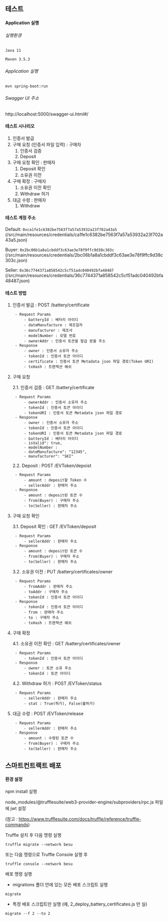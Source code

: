 ## 테스트

#### Application 실행

###### 실행환경
`Java 11`

`Maven 3.5.3`

###### Application 실행

`mvn spring-boot:run`

###### Swagger UI 주소

http://localhost:5000/swagger-ui.html#/

#### 테스트 시나리오

1. 인증서 발급
2. 구매 요청 (인증서 파일 입력) : 구매자
    1. 인증서 검증
    2. Deposit
3. 구매 요청 확인 : 판매자
    1. Deposit 확인
    2. 소유권 이전
4. 구매 확정 : 구매자
    1. 소유권 이전 확인
    2. Withdraw 허가
5. 대금 수령 : 판매자
    1. Withdraw
    
#### 테스트 계정 주소

Default:
`0xca1fe1c6382be7563f7a57a53932a23f702a43a5`
(/src/main/resources/credentials/ca1fe1c6382be7563f7a57a53932a23f702a43a5.json)

Buyer:
`0x2bc06b1a8a1cbddf3c63ae3e78f9ffc9d38c303c`
(/src/main/resources/credentials/2bc06b1a8a1cbddf3c63ae3e78f9ffc9d38c303c.json)

Seller:
`0x36c7744371a858542c5cf51adc040492bfa48487`
(/src/main/resources/credentials/36c7744371a858542c5cf51adc040492bfa48487.json)

#### 테스트 방법

1. 인증서 발급 : POST /battery/certificate

        - Request Params
            - batteryId : 베터리 아이디
            - dateManufacture : 제조일자
            - manufacturer : 제조사
            - modelNumber : 모델 번호
            - ownerAddr : 인증서 토큰을 발급 받을 주소
        - Response
            - owner : 인증서 소유자 주소
            - tokenId : 인증서 토큰 아이디
            - certificate : 인증서 토큰 Metadata json 파일 경로(Token URI)
            - txHash : 트랜잭션 해쉬

2. 구매 요청

    2.1. 인증서 검증 : GET /battery/certificate
    
        - Request Params
            - ownerAddr : 인증서 소유자 주소
            - tokenId : 인증서 토큰 아이디
            - tokenURI : 인증서 토큰 Metadata json 파일 경로
        - Response
            - owner : 인증서 소유자 주소
            - tokenId : 인증서 토큰 아이디
            - tokenURI : 인증서 토큰 Metadata json 파일 경로
            - batteryId : 베터리 아이디
            - isValid": true,
            - modelNumber : 
            - dateManufacture": "12345",
            - manufacturer": "SKI"

    2.2. Deposit : POST /EVToken/depoist
    
        - Request Params
            - amount : deposit할 Token 수
            - sellerAddr : 판매자 주소
        - Response
            - amount : deposit된 토큰 수
            - from(Buyer) : 구매자 주소
            - to(Seller) : 판매자 주소
            
3. 구매 요청 확인

    3.1. Deposit 확인 : GET /EVToken/deposit
    
        - Request Params
            - sellerAddr : 판매자 주소
        - Response
            - amount : deposit된 토큰 수
            - from(Buyer) : 구매자 주소
            - to(Seller) : 판매자 주소
            
    3.2. 소유권 이전 : PUT /battery/certificates/owner
    
        - Request Params
            - fromAddr : 판매자 주소
            - toAddr : 구매자 주소
            - tokenId : 인증서 토큰 아이디
        - Response
            - tokenId : 인증서 토큰 아이디
            - from : 판매자 주소
            - to : 구매자 주소
            - txHash : 트랜잭션 해쉬

4. 구매 확정

    4.1. 소유권 이전 확인 : GET /battery/certificates/owner
    
        - Request Params
            - tokenId : 인증서 토큰 아이디
        - Response
            - owner : 토큰 소유 주소
            - tokenId : 토큰 아이디

    4.2. Withdraw 허가 : POST /EVToken/status
    
        - Request Params
            - sellerAddr : 판매자 주소
            - stat : True(허가), False(불허가)
            
5. 대금 수령 : POST /EVToken/release

        - Request Params
            - sellerAddr : 판매자 주소
        - Response
            - amount : 수령된 토큰 수
            - from(Buyer) : 구매자 주소
            - to(Seller) : 판매자 주소
            
## 스마트컨트랙트 배포

#### 환경 설정

npm install 실행

node_modules/@trufflesuite/web3-provider-engine/subproviders/rpc.js 파일에 jwt 설정

(참고 : https://www.trufflesuite.com/docs/truffle/reference/truffle-commands)

Truffle 설치 후 다음 명령 실행

`truffle migrate --network besu`

또는 다음 명령으로 Truffle Console 실행 후 

`truffle console --network besu `

배포 명령 실행

- migrations 폴더 안에 있는 모든 배포 스크립트 실행

`migrate`

- 특정 배포 스크립트만 실행 (예, 2_deploy_battery_certificates.js 만 실)

`migrate --f 2 --to 2`
